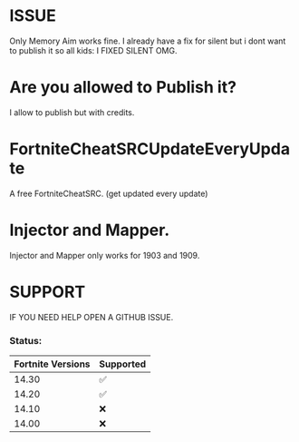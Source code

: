# ISSUE
Only Memory Aim works fine.
I already have a fix for silent but i dont want to publish it so all kids: I FIXED SILENT OMG.

# Are you allowed to Publish it?
I allow to publish but with credits. 

# FortniteCheatSRCUpdateEveryUpdate
A free FortniteCheatSRC. (get updated every update)

# Injector and Mapper.
Injector and Mapper only works for 1903 and 1909.

# SUPPORT
IF YOU NEED HELP OPEN A GITHUB ISSUE.

###  Status:

| Fortnite Versions | Supported          |
| ------- | ------------------ |
| 14.30   | :white_check_mark: |
| 14.20   | :white_check_mark: |
| 14.10   | :x: |
| 14.00   | :x: |


